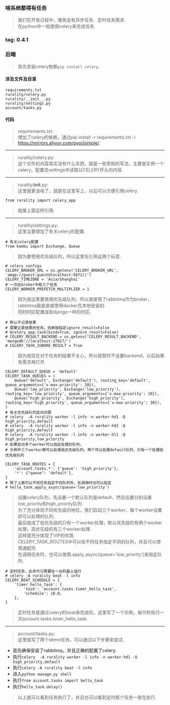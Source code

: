 ### 啥系统都得有任务
> 我们在开发过程中，难免会有异步任务、定时任务需求.  
> 在python中一般使用celery来完成任务.  

### tag: 0.4.1

### 后端
> 首先安装celery依赖```pip install celery```.  

#### 涉及文件及目录
```
requirements.txt
rurality/celery.py
rurality/__init__.py
rurality/settings.py
account/tasks.py
```

#### 代码
> requirements.txt:  
> 增加了celery的依赖，通过pip install -r requirements.txt -i https://mirrors.aliyun.com/pypi/simple/.  

------
> rurality/celery.py:  
> 这个文件的内容其实没有什么东西，就是一些常规的写法，主要是实例一个celery，配置去settings中读取以CELERY开头的内容.  

------
> rurality/__init__.py:  
> 这里就更没啥了，就是在这里写上，以后可以方便引用celery.  
```
from rurality import celery_app
```
> 就像上面这样引用.  

------
> rurality/settings.py:  
> 这里主要增加了有关celery的配置.  
```
# 有关celery配置
from kombu import Exchange, Queue
```
> 因为要使用优先级队列，所以这里先引用这两个玩意.  
```
# celery configs
CELERY_BROKER_URL = os.getenv('CELERY_BROKER_URL', 'amqp://guest:guest@localhost:5672//')
CELERY_TIMEZONE = 'Asia/Shanghai'
# 一次在broker中取几个任务
CELERY_WORKER_PREFETCH_MULTIPLIER = 1
```
> 因为我这里要使用优先级队列，所以我使用了rabbitmq作为broker，rabbitmq我是直接使用docker在本地安装的.  
> 同时时区配置成和django一样的时区.  

```
# 默认不记录结果
# 需要记录结果的任务，则单独指定ignore_result=False
# @celery_app.task(bind=True, ignore_result=False)
# CELERY_RESULT_BACKEND = os.getenv('CELERY_RESULT_BACKEND', 'mongodb://localhost:27017/')
# CELERY_TASK_IGNORE_RESULT = True
```
> 因为我现在对于任务的结果不关心，所以我暂时不设置backend，以后如果有需求再打开.  

```
CELERY_DEFAULT_QUEUE = 'default'
CELERY_TASK_QUEUES = (
    Queue('default', Exchange('default'), routing_key='default', queue_arguments={'x-max-priority': 20}),
    Queue('low_priority', Exchange('low_priority'), routing_key='low_priority', queue_arguments={'x-max-priority': 10}),
    Queue('high_priority', Exchange('high_priority'), routing_key='high_priority', queue_arguments={'x-max-priority': 30}),
)
# 有关优先级队列启动问题
# celery  -A rurality worker -l info -n worker-hd1 -Q high_priority,default
# celery  -A rurality worker -l info -n worker-hd2 -Q high_priority,default
# celery  -A rurality worker -l info -n worker-hl1 -Q high_priority,low_priority
# 如果启动多个worker可以指定处理的队列，
# 示例中三个worker都可以处理高优先级队列，两个可以处理default队列，只有一个处理低优先级队列

CELERY_TASK_ROUTES = {
    'account.tasks.*': {'queue': 'high_priority'},
    '*': {"queue": 'default'},
}
# 除了上面可以不同任务指定不同队列外，在调用时也可以指定
# hello_task.apply_async(queue='low_priority')
```
> 设置celery队列，先设置一个默认队列是default，然后设置分别设置low_priority和high_priority队列.  
> 为了充分体现不同优先级的地位，我们启动三个worker，每个worker设置好可以处理的队列.  
> 最后就成了低优先级的只有一个worker处理，默认优先级的有两个worker处理，高优先级的有三个worker处理.  
> 这样就充分体现了VIP的优势.  
> CELERY_TASK_ROUTES中可以给不同任务指定不同的队列，并且可以使用通配符.  
> 在调用任务时，也可以使用.apply_async(queue='low_priority')来指定队列.  

```
# 定时任务，此命令只需要在一台机器上运行
# celery -A rurality beat -l info
CELERY_BEAT_SCHEDULE = {
    'timer_hello_task': {
        'task': 'account.tasks.timer_hello_task',
        'schedule': 10.0,
    },
}
```
> 定时任务是通过celery的beat来完成的，这里写了一个示例，每10秒执行一次account.tasks.timer_hello_task.  

------
> account/tasks.py:  
> 这里就写了两个demo任务，可以通过以下步骤来尝试.  
* 首先确保安装了rabbitmq，并且正确的配置了celery.  
* 执行```celery  -A rurality worker -l info -n worker-hd1 -Q high_priority,default```  
* 执行```celery -A rurality beat -l info```  
* 进入```python manage.py shell```  
* 执行```from account.tasks import hello_task```
* 执行```hello_task.delay()```  
> 以上就可以看到任务执行了，并且也可以看到定时那个任务一直在执行.  
